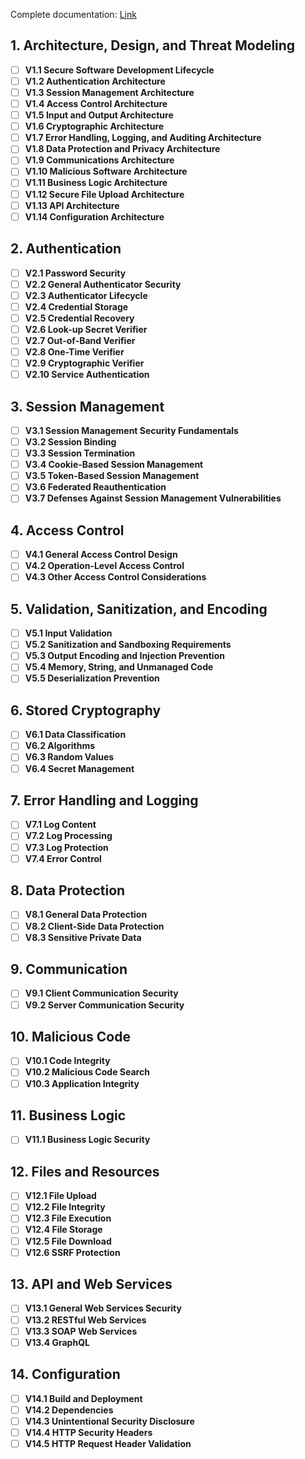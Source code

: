 Complete documentation: [Link](https://raw.githubusercontent.com/OWASP/ASVS/v4.0.3/4.0/OWASP%20Application%20Security%20Verification%20Standard%204.0.3-es.pdf
) 


## 1. Architecture, Design, and Threat Modeling
- [ ] **V1.1 Secure Software Development Lifecycle**
- [ ] **V1.2 Authentication Architecture**
- [ ] **V1.3 Session Management Architecture**
- [ ] **V1.4 Access Control Architecture**
- [ ] **V1.5 Input and Output Architecture**
- [ ] **V1.6 Cryptographic Architecture**
- [ ] **V1.7 Error Handling, Logging, and Auditing Architecture**
- [ ] **V1.8 Data Protection and Privacy Architecture**
- [ ] **V1.9 Communications Architecture**
- [ ] **V1.10 Malicious Software Architecture**
- [ ] **V1.11 Business Logic Architecture**
- [ ] **V1.12 Secure File Upload Architecture**
- [ ] **V1.13 API Architecture**
- [ ] **V1.14 Configuration Architecture**

## 2. Authentication
- [ ] **V2.1 Password Security**
- [ ] **V2.2 General Authenticator Security**
- [ ] **V2.3 Authenticator Lifecycle**
- [ ] **V2.4 Credential Storage**
- [ ] **V2.5 Credential Recovery**
- [ ] **V2.6 Look-up Secret Verifier**
- [ ] **V2.7 Out-of-Band Verifier**
- [ ] **V2.8 One-Time Verifier**
- [ ] **V2.9 Cryptographic Verifier**
- [ ] **V2.10 Service Authentication**

## 3. Session Management
- [ ] **V3.1 Session Management Security Fundamentals**
- [ ] **V3.2 Session Binding**
- [ ] **V3.3 Session Termination**
- [ ] **V3.4 Cookie-Based Session Management**
- [ ] **V3.5 Token-Based Session Management**
- [ ] **V3.6 Federated Reauthentication**
- [ ] **V3.7 Defenses Against Session Management Vulnerabilities**

## 4. Access Control
- [ ] **V4.1 General Access Control Design**
- [ ] **V4.2 Operation-Level Access Control**
- [ ] **V4.3 Other Access Control Considerations**

## 5. Validation, Sanitization, and Encoding
- [ ] **V5.1 Input Validation**
- [ ] **V5.2 Sanitization and Sandboxing Requirements**
- [ ] **V5.3 Output Encoding and Injection Prevention**
- [ ] **V5.4 Memory, String, and Unmanaged Code**
- [ ] **V5.5 Deserialization Prevention**

## 6. Stored Cryptography
- [ ] **V6.1 Data Classification**
- [ ] **V6.2 Algorithms**
- [ ] **V6.3 Random Values**
- [ ] **V6.4 Secret Management**

## 7. Error Handling and Logging
- [ ] **V7.1 Log Content**
- [ ] **V7.2 Log Processing**
- [ ] **V7.3 Log Protection**
- [ ] **V7.4 Error Control**

## 8. Data Protection
- [ ] **V8.1 General Data Protection**
- [ ] **V8.2 Client-Side Data Protection**
- [ ] **V8.3 Sensitive Private Data**

## 9. Communication
- [ ] **V9.1 Client Communication Security**
- [ ] **V9.2 Server Communication Security**

## 10. Malicious Code
- [ ] **V10.1 Code Integrity**
- [ ] **V10.2 Malicious Code Search**
- [ ] **V10.3 Application Integrity**

## 11. Business Logic
- [ ] **V11.1 Business Logic Security**

## 12. Files and Resources
- [ ] **V12.1 File Upload**
- [ ] **V12.2 File Integrity**
- [ ] **V12.3 File Execution**
- [ ] **V12.4 File Storage**
- [ ] **V12.5 File Download**
- [ ] **V12.6 SSRF Protection**

## 13. API and Web Services
- [ ] **V13.1 General Web Services Security**
- [ ] **V13.2 RESTful Web Services**
- [ ] **V13.3 SOAP Web Services**
- [ ] **V13.4 GraphQL**

## 14. Configuration
- [ ] **V14.1 Build and Deployment**
- [ ] **V14.2 Dependencies**
- [ ] **V14.3 Unintentional Security Disclosure**
- [ ] **V14.4 HTTP Security Headers**
- [ ] **V14.5 HTTP Request Header Validation**

